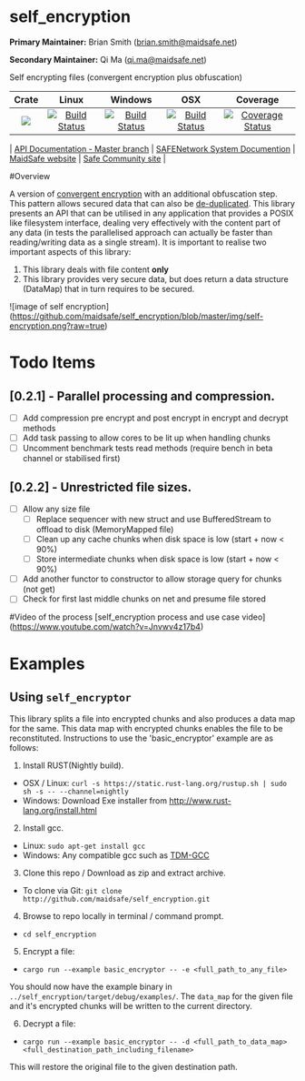 # self_encryption

**Primary Maintainer:**     Brian Smith (brian.smith@maidsafe.net)

**Secondary Maintainer:**   Qi Ma (qi.ma@maidsafe.net)

Self encrypting files (convergent encryption plus obfuscation)

|Crate|Linux|Windows|OSX|Coverage|
|:------:|:-------:|:-------:|:-------:|:-------:|
|[![](http://meritbadge.herokuapp.com/self_encryption)](https://crates.io/crates/self_encryption)|[![Build Status](https://travis-ci.org/maidsafe/self_encryption.svg?branch=master)](https://travis-ci.org/maidsafe/self_encryption)| [![Build Status](http://ci.maidsafe.net:8080/buildStatus/icon?job=self_encryption_win64_status_badge)](http://ci.maidsafe.net:8080/job/self_encryption_win64_status_badge/)|[![Build Status](http://ci.maidsafe.net:8080/buildStatus/icon?job=self_encryption_osx_status_badge)](http://ci.maidsafe.net:8080/job/self_encryption_osx_status_badge/) | [![Coverage Status](https://coveralls.io/repos/maidsafe/self_encryption/badge.svg)](https://coveralls.io/r/maidsafe/self_encryption)|

| [API Documentation - Master branch](http://maidsafe.github.io/self_encryption/self_encryption/) | [SAFENetwork System Documention](http://systemdocs.maidsafe.net/) | [MaidSafe website](http://www.maidsafe.net) | [Safe Community site](https://forum.safenetwork.io) |

#Overview

A version of [convergent encryption](http://en.wikipedia.org/wiki/Convergent_encryption) with an additional obfuscation step. This pattern allows secured data that can also be [de-duplicated](http://en.wikipedia.org/wiki/Data_deduplication). This library presents an API that can be utilised in any application that provides a POSIX like filesystem interface, dealing very effectively with the content part of any data (in tests the parallelised approach can actually be faster than reading/writing data as a single stream). It is important to realise two important aspects of this library:

1. This library deals with file content **only**
2. This library provides very secure data, but does return a data structure (DataMap) that in turn requires to be secured.

![image of self encryption] (https://github.com/maidsafe/self_encryption/blob/master/img/self-encryption.png?raw=true)

# Todo Items

## [0.2.1] - Parallel processing and compression.
- [ ] Add compression pre encrypt and post encrypt in encrypt and decrypt methods
- [ ] Add task passing to allow cores to be lit up when handling chunks
- [ ] Uncomment benchmark tests read methods (require bench in beta channel or stabilised first)

## [0.2.2] - Unrestricted file sizes.
- [ ] Allow any size file
    - [ ] Replace sequencer with new struct and use BufferedStream to offload to disk (MemoryMapped file)
    - [ ] Clean up any cache chunks when disk space is low (start + now < 90%)
    - [ ] Store intermediate chunks when disk space is low (start + now < 90%)
- [ ] Add another functor to constructor to allow storage query for chunks (not get)
- [ ] Check for first last middle chunks on net and presume file stored

#Video of the process
[self_encryption process and use case video] (https://www.youtube.com/watch?v=Jnvwv4z17b4)

# Examples

## Using `self_encryptor`

This library splits a file into encrypted chunks and also produces a data map for the same. This data map with encrypted chunks enables the file to be reconstituted. Instructions to use the 'basic_encryptor' example are as follows:

1. Install RUST(Nightly build).
 - OSX / Linux: `curl -s https://static.rust-lang.org/rustup.sh | sudo sh -s -- --channel=nightly`
 - Windows: Download Exe installer from http://www.rust-lang.org/install.html

2. Install gcc.
 - Linux: `sudo apt-get install gcc`
 - Windows: Any compatible gcc such as [TDM-GCC](http://tdm-gcc.tdragon.net/download)

3. Clone this repo / Download as zip and extract archive.
 - To clone via Git: `git clone http://github.com/maidsafe/self_encryption.git`

4. Browse to repo locally in terminal / command prompt.
 - `cd self_encryption`

5. Encrypt a file:
 - `cargo run --example basic_encryptor -- -e <full_path_to_any_file>`

  You should now have the example binary in `../self_encryption/target/debug/examples/`. The `data_map` for the given file and it's encrypted chunks will be written to the current directory.

6. Decrypt a file:
 - `cargo run --example basic_encryptor -- -d <full_path_to_data_map> <full_destination_path_including_filename>`

  This will restore the original file to the given destination path.

